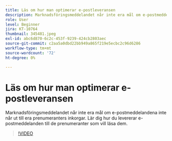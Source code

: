 ```yaml
---
title: Läs om hur man optimerar e-postleveransen
description: Marknadsföringsmeddelandet når inte era mål om e-postmeddelandena inte når ut till era prenumeranters inkorgar. Lär dig hur du levererar e-postmeddelanden till de prenumeranter som vill läsa dem.
role: User
level: Beginner
jira: KT-10764
thumbnail: 345481.jpeg
exl-id: abc6d870-6c2c-453f-9239-424cb2803aec
source-git-commit: c2aa5a0dbd22bb949a865f219e5ecbc2c96d6286
workflow-type: tm+mt
source-wordcount: '72'
ht-degree: 0%

---
```


# Läs om hur man optimerar e-postleveransen

Marknadsföringsmeddelandet når inte era mål om e-postmeddelandena inte når ut till era prenumeranters inkorgar. Lär dig hur du levererar e-postmeddelanden till de prenumeranter som vill läsa dem.

>[!VIDEO](https://video.tv.adobe.com/v/345481/?quality=12&learn=on)
